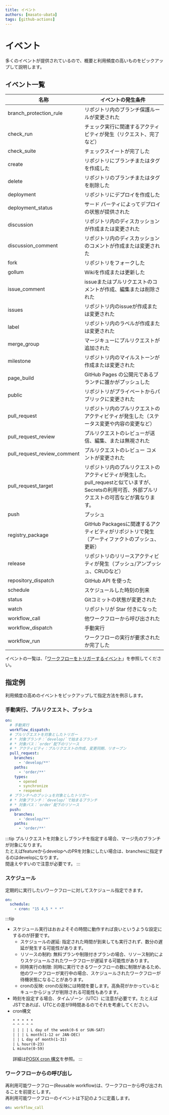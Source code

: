 ```yaml
---
title: イベント
authors: [masato-ubata]
tags: [github-actions]
---
```


# イベント

多くのイベントが提供されているので、概要と利用頻度の高いものをピックアップして説明します。  

## イベント一覧

|名称|イベントの発生条件|
|---|---|
|branch_protection_rule|リポジトリ内のブランチ保護ルールが変更された|
|check_run|チェック実行に関連するアクティビティが発生（リクエスト、完了など）|
|check_suite|チェックスイートが完了した|
|create|リポジトリにブランチまたはタグを作成した|
|delete|リポジトリのブランチまたはタグを削除した|
|deployment|リポジトリにデプロイを作成した|
|deployment_status|サード パーティによってデプロイの状態が提供された|
|discussion|リポジトリ内のディスカッションが作成または変更された|
|discussion_comment|リポジトリ内のディスカッションのコメントが作成または変更された|
|fork|リポジトリをフォークした|
|gollum|Wikiを作成または更新した|
|issue_comment|issueまたはプルリクエストのコメントが作成、編集または削除された|
|issues|リポジトリ内のissueが作成または変更された|
|label|リポジトリ内のラベルが作成または変更された|
|merge_group|マージキューにプルリクエストが追加された|
|milestone|リポジトリ内のマイルストーンが作成または変更された|
|page_build|GitHub Pages の公開元であるブランチに誰かがプッシュした|
|public|リポジトリがプライベートからパブリックに変更された|
|pull_request|リポジトリ内のプルリクエストのアクティビティが発生した（ステータス変更や内容の変更など）|
|pull_request_review|プルリクエストのレビューが送信、編集、または無視された|
|pull_request_review_comment|プルリクエストのレビュー コメントが変更された|
|pull_request_target|リポジトリ内のプルリクエストのアクティビティが発生した。<br/>pull_requestと似ていますが、Secretsの利用可否、外部プルリクエストの可否などが異なります。|
|push|プッシュ|
|registry_package|GitHub Packagesに関連するアクティビティがリポジトリで発生（アーティファクトのプッシュ、更新）|
|release|リポジトリのリリースアクティビティが発生（プッシュ/アンプッシュ、CRUDなど）|
|repository_dispatch|GitHub API を使った|
|schedule|スケジュールした時刻の到来|
|status|Gitコミットの状態が変更された|
|watch|リポジトリが Star 付きになった|
|workflow_call|他ワークフローから呼び出された|
|workflow_dispatch|手動実行|
|workflow_run|ワークフローの実行が要求されたか完了した|

イベントの一覧は、「[ワークフローをトリガーするイベント](https://docs.github.com/ja/actions/writing-workflows/choosing-when-your-workflow-runs/events-that-trigger-workflows)」を参照してください。  

## 指定例

利用頻度の高めのイベントをピックアップして指定方法を例示します。

### 手動実行、プルリクエスト、プッシュ

```yaml showLineNumbers
on:
  # 手動実行
  workflow_dispatch:
  # プルリクエストを対象としたトリガー
  # * 対象ブランチ：`develop/`で始まるブランチ
  # * 対象パス：`order`配下のリソース
  # * アクティビティ：プルリクエストの作成、変更同期、リオープン
  pull_request:
    branches: 
      - 'develop/**'
    paths: 
      - 'order/**'
    types:
      - opened
      - synchronize
      - reopened
  # ブランチへのプッシュを対象としたトリガー
  # * 対象ブランチ：`develop/`で始まるブランチ
  # * 対象パス：`order`配下のリソース
  push:
    branches: 
      - 'develop/**'
    paths: 
      - 'order/**'
```    
:::tip
プルリクエストを対象としブランチを指定する場合、マージ先のブランチが対象になります。  
たとえばfeatureからdevelopへのPRを対象にしたい場合は、branchesに指定するのはdevelopになります。  
間違えやすいので注意が必要です。
:::

### スケジュール

定期的に実行したいワークフローに対してスケジュール指定できます。  

```yaml showLineNumbers
on:
  schedule:
    - cron: "15 4,5 * * *"
```
:::tip
* スケジュール実行はおおよそその時間に動作すれば良いというような設定にするのが肝要です。
  * スケジュールの遅延: 指定された時間が到来しても実行されず、数分の遅延が発生する可能性があります。
  * リソースの制約: 無料プランや制限付きプランの場合、リソース制約によりスケジュールされたワークフローが遅延する可能性があります。
  * 同時実行の制限: 同時に実行できるワークフローの数に制限があるため、他のワークフローが実行中の場合、スケジュールされたワークフローが待機状態になることがあります。
  * cronの反映: cronの反映には時間を要します。高負荷がかかっているとキューからジョブが削除される可能性もあります。
* 時刻を設定する場合、タイムゾーン（UTC）に注意が必要です。たとえばJSTであれば、UTCとの差が9時間あるのでそれを考慮してください。
* cron構文
  ```txt
  * * * * *  
  ^ ^ ^ ^ ^  
  | | | | L day of the week(0-6 or SUN-SAT)
  | | | L month(1-12 or JAN-DEC)
  | | L day of month(1-31)
  | L hour(0-23)
  L minute(0-59)
  ```
  詳細は[POSIX cron 構文](https://pubs.opengroup.org/onlinepubs/9699919799/utilities/crontab.html#tag_20_25_07)を参照。
:::

### ワークフローからの呼び出し

再利用可能ワークフロー(Reusable workflow)は、ワークフローから呼び出されることを前提とします。  
再利用可能ワークフローのイベントは下記のように定義します。

```yaml showLineNumbers
on: workflow_call
```
